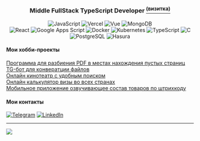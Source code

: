 <div align="center">
  <h3>Middle FullStack TypeScript Developer <a href=""><sup>(визитка)</sup></a></h3>

![JavaScript](https://img.shields.io/badge/JavaScript-F7DF1E?style=for-the-badge&logo=javascript&logoColor=black)
![Vercel](https://img.shields.io/badge/Vercel-%23000000.svg?style=for-the-badge&logo=vercel&logoColor=white)
![Vue](https://img.shields.io/badge/Vue.js-4FC08D?style=for-the-badge&logo=vue.js&logoColor=white)
![MongoDB](https://img.shields.io/badge/MongoDB-47A248?style=for-the-badge&logo=mongodb&logoColor=white)  
![React](https://img.shields.io/badge/React-61DAFB?style=for-the-badge&logo=react&logoColor=black)
![Google Apps Script](https://img.shields.io/badge/GAppsScript-4285F4?style=for-the-badge&logo=googleappsscript&logoColor=white)
![Docker](https://img.shields.io/badge/Docker-2496ED?style=for-the-badge&logo=docker&logoColor=white)
![Kubernetes](https://img.shields.io/badge/Kubernetes-326CE5?style=for-the-badge&logo=kubernetes&logoColor=white)
![TypeScript](https://img.shields.io/badge/TypeScript-3178C6?style=for-the-badge&logo=typescript&logoColor=white)
![C](https://img.shields.io/badge/C-00599C?style=for-the-badge&logo=c&logoColor=white)
![PostgreSQL](https://img.shields.io/badge/PostgreSQL-336791?style=for-the-badge&logo=postgresql&logoColor=white)
![Hasura](https://img.shields.io/badge/Hasura-343E99?style=for-the-badge&logo=hasura&logoColor=ffffff)

</div>

#### Мои хобби-проекты
[Программа для разбиения PDF в местах нахождения пустых страниц](https://github.com/bacek97/pdf_splitter_by_blanks) <br />
[TG-бот для конвератции файлов](https://github.com/bacek97/convert2pdf_pwrd_by_msoffice_bot) <br />
[Онлайн кинотеатр с удобным поиском](https://github.com/bacek97/pet-MVP_FILMS.TV_Vue) <br />
[Онлайн калькулятор визы во всех странах]() <br />
[Мобильное приложение озвучивающее состав товаров по штрихкоду]()

#### Мои контакты
[![Telegram](https://img.shields.io/badge/-Telegram-0088CC?style=for-the-badge)](https://t.me/liliammo)
[![LinkedIn](https://img.shields.io/badge/-LinkedIn-0A66C2?style=for-the-badge)](https://linkedin.com/in/bacek97) 





---
[![](https://visitcount.itsvg.in/api?id=Miffle&icon=2&color=0)](https://visitcount.itsvg.in)

<!--
**bacek97/bacek97** is a ✨ _special_ ✨ repository because its `README.md` (this file) appears on your GitHub profile.

Here are some ideas to get you started:

- 🔭 I’m currently working on ...
- 🌱 I’m currently learning ...
- 👯 I’m looking to collaborate on ...
- 🤔 I’m looking for help with ...
- 💬 Ask me about ...
- 📫 How to reach me: ...
- 😄 Pronouns: ...
- ⚡ Fun fact: ...
-->
